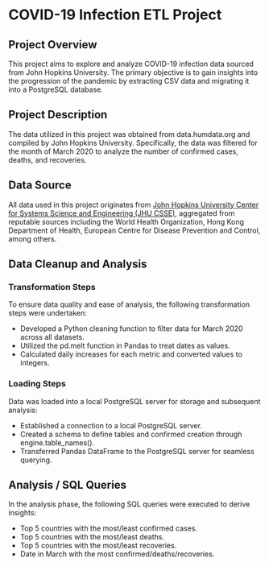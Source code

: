 # COVID-19 Infection ETL Project

## Project Overview
This project aims to explore and analyze COVID-19 infection data sourced from John Hopkins University. The primary objective is to gain insights into the progression of the pandemic by extracting CSV data and migrating it into a PostgreSQL database.

## Project Description
The data utilized in this project was obtained from data.humdata.org and compiled by John Hopkins University. Specifically, the data was filtered for the month of March 2020 to analyze the number of confirmed cases, deaths, and recoveries.

## Data Source
All data used in this project originates from [John Hopkins University Center for Systems Science and Engineering (JHU CSSE)](https://data.humdata.org/dataset/novel-coronavirus-2019-ncov-cases), aggregated from reputable sources including the World Health Organization, Hong Kong Department of Health, European Centre for Disease Prevention and Control, among others.

## Data Cleanup and Analysis
### Transformation Steps
To ensure data quality and ease of analysis, the following transformation steps were undertaken:
- Developed a Python cleaning function to filter data for March 2020 across all datasets.
- Utilized the pd.melt function in Pandas to treat dates as values.
- Calculated daily increases for each metric and converted values to integers.

### Loading Steps
Data was loaded into a local PostgreSQL server for storage and subsequent analysis:
- Established a connection to a local PostgreSQL server.
- Created a schema to define tables and confirmed creation through engine.table_names().
- Transferred Pandas DataFrame to the PostgreSQL server for seamless querying.

## Analysis / SQL Queries
In the analysis phase, the following SQL queries were executed to derive insights:
- Top 5 countries with the most/least confirmed cases.
- Top 5 countries with the most/least deaths.
- Top 5 countries with the most/least recoveries.
- Date in March with the most confirmed/deaths/recoveries.

